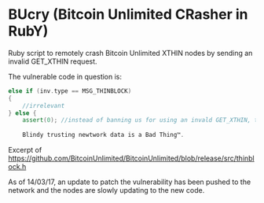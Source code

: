 # BUcry (Bitcoin Unlimited CRasher in RubY)
Ruby script to remotely crash Bitcoin Unlimited XTHIN nodes by sending an invalid GET_XTHIN request.

The vulnerable code in question is:

```C++
else if (inv.type == MSG_THINBLOCK)
{
    //irrelevant
} else {
    assert(0); //instead of banning us for using an invald GET_XTHIN, the node trusts our request. 
    
    Blindy trusting newtwork data is a Bad Thing™.
```
Excerpt of https://github.com/BitcoinUnlimited/BitcoinUnlimited/blob/release/src/thinblock.h

As of 14/03/17, an update to patch the vulnerability has been pushed to the network and the nodes are slowly updating to the new code.
